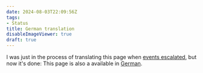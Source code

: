 ```yaml
---
date: 2024-08-03T22:09:56Z
tags:
- Status
title: German translation
disableImageViewer: true
draft: true
---
```


I was just in the process of translating this page when [events escalated](/post/mystery-again/), but now it's done:
This page is also a available in [German](/de/).
